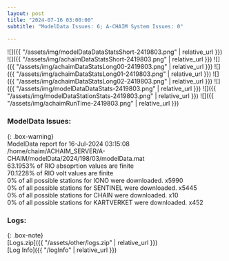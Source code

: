 ```yaml
---
layout: post
title: "2024-07-16 03:00:00"
subtitle: "ModelData Issues: 6; A-CHAIM System Issues: 0"

---
```


![]({{ "/assets/img/modelDataDataStatsShort-2419803.png" | relative_url }})
![]({{ "/assets/img/achaimDataStatsShort-2419803.png" | relative_url }})
![]({{ "/assets/img/achaimDataStatsLong00-2419803.png" | relative_url }})
![]({{ "/assets/img/achaimDataStatsLong01-2419803.png" | relative_url }})
![]({{ "/assets/img/achaimDataStatsLong02-2419803.png" | relative_url }})
![]({{ "/assets/img/modelDataDataStats-2419803.png" | relative_url }})
![]({{ "/assets/img/modelDataStationStats-2419803.png" | relative_url }})
![]({{ "/assets/img/achaimRunTime-2419803.png" | relative_url }})


### ModelData Issues:  
  
{: .box-warning}  
 ModelData report for 16-Jul-2024 03:15:08   
 /home/chaim/ACHAIM_SERVER/A-CHAIM/modelData/2024/198/03/modelData.mat   
 63.1953% of RIO absoprtion values are finite   
 70.1228% of RIO volt values are finite   
 0% of all possible stations for IONO were downloaded. x5990   
 0% of all possible stations for SENTINEL were downloaded. x5445   
 0% of all possible stations for CHAIN were downloaded. x10   
 0% of all possible stations for KARTVERKET were downloaded. x452   
  


### Logs:  
  
{: .box-note}  
[Logs.zip]({{ "/assets/other/logs.zip" | relative_url }})  
[Log Info]({{ "/logInfo" | relative_url }})  
